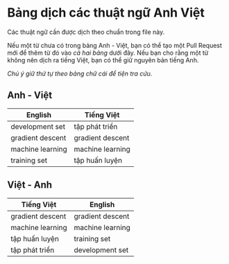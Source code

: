 # Bảng dịch các thuật ngữ Anh Việt

Các thuật ngữ cần được dịch theo chuẩn trong file này.

Nếu một từ chưa có trong bảng Anh - Việt, bạn có thể tạo một Pull Request mới để thêm từ đó vào _cả hai bảng_ dưới đây.
Nếu bạn cho rằng một từ không nên dịch ra tiếng Việt, bạn có thể giữ nguyên bản tiếng Anh.

*Chú ý giữ thứ tự theo bảng chữ cái để tiện tra cứu.*

## Anh - Việt

| English          | Tiếng Việt       |
|------------------|------------------|
| development set  | tập phát triển   |
| gradient descent | gradient descent |
| machine learning | machine learning |
| training set     | tập huấn luyện   |


## Việt - Anh

| Tiếng Việt       | English          |
|------------------|------------------|
| gradient descent | gradient descent |
| machine learning | machine learning |
| tập huấn luyện   | training set     |
| tập phát triển   | development set  |
